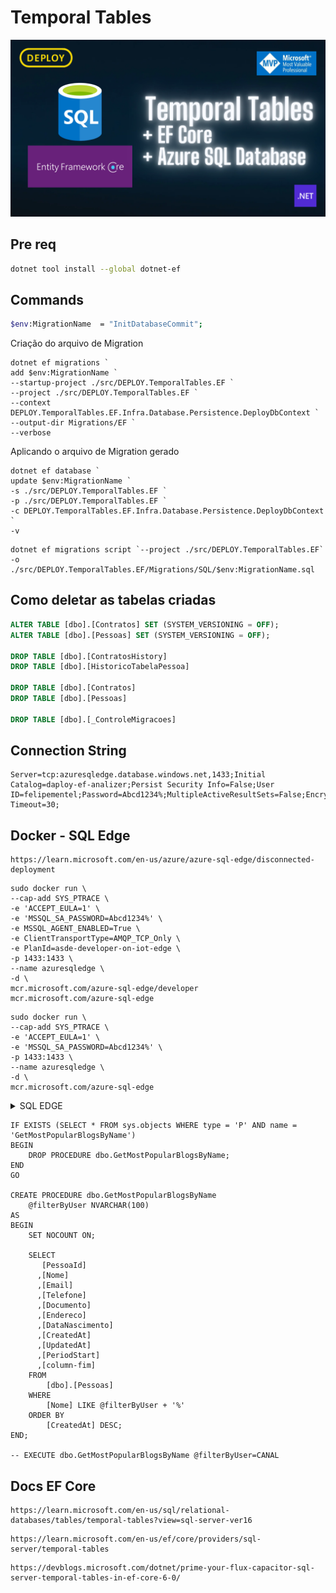 # Temporal Tables

![Banner](./docs/banner.png)

## Pre req
```bash
dotnet tool install --global dotnet-ef
```

## Commands
```bash
$env:MigrationName  = "InitDatabaseCommit";
```

Criação do arquivo de Migration
```
dotnet ef migrations `
add $env:MigrationName `
--startup-project ./src/DEPLOY.TemporalTables.EF `
--project ./src/DEPLOY.TemporalTables.EF `
--context DEPLOY.TemporalTables.EF.Infra.Database.Persistence.DeployDbContext `
--output-dir Migrations/EF `
--verbose
```

Aplicando o arquivo de Migration gerado
```
dotnet ef database `
update $env:MigrationName `
-s ./src/DEPLOY.TemporalTables.EF `
-p ./src/DEPLOY.TemporalTables.EF `
-c DEPLOY.TemporalTables.EF.Infra.Database.Persistence.DeployDbContext `
-v
```


```
dotnet ef migrations script `--project ./src/DEPLOY.TemporalTables.EF`
-o ./src/DEPLOY.TemporalTables.EF/Migrations/SQL/$env:MigrationName.sql
```

## Como deletar as tabelas criadas

````sql
ALTER TABLE [dbo].[Contratos] SET (SYSTEM_VERSIONING = OFF);
ALTER TABLE [dbo].[Pessoas] SET (SYSTEM_VERSIONING = OFF);

DROP TABLE [dbo].[ContratosHistory]
DROP TABLE [dbo].[HistoricoTabelaPessoa]

DROP TABLE [dbo].[Contratos]
DROP TABLE [dbo].[Pessoas]

DROP TABLE [dbo].[_ControleMigracoes]
````

## Connection String
```
Server=tcp:azuresqledge.database.windows.net,1433;Initial Catalog=daploy-ef-analizer;Persist Security Info=False;User ID=felipementel;Password=Abcd1234%;MultipleActiveResultSets=False;Encrypt=True;TrustServerCertificate=False;Connection Timeout=30;
```


## Docker - SQL Edge
```
https://learn.microsoft.com/en-us/azure/azure-sql-edge/disconnected-deployment
```

```
sudo docker run \
--cap-add SYS_PTRACE \
-e 'ACCEPT_EULA=1' \
-e 'MSSQL_SA_PASSWORD=Abcd1234%' \
-e MSSQL_AGENT_ENABLED=True \
-e ClientTransportType=AMQP_TCP_Only \
-e PlanId=asde-developer-on-iot-edge \
-p 1433:1433 \
--name azuresqledge \
-d \
mcr.microsoft.com/azure-sql-edge/developer
mcr.microsoft.com/azure-sql-edge
```

```
sudo docker run \
--cap-add SYS_PTRACE \
-e 'ACCEPT_EULA=1' \
-e 'MSSQL_SA_PASSWORD=Abcd1234%' \
-p 1433:1433 \
--name azuresqledge \
-d \
mcr.microsoft.com/azure-sql-edge
```

<details>
<summary>SQL EDGE</summary>
<p>

#### Show Paths Button

```docker
sudo docker exec -it azuresqledge "bash"
```

```bash
/opt/mssql-tools/bin/sqlcmd -S localhost -U SA -P "Abcd1234%"
```

```sql
SELECT name from sys.databases;
```

#### Show Paths View

</p>
</details>


```
IF EXISTS (SELECT * FROM sys.objects WHERE type = 'P' AND name = 'GetMostPopularBlogsByName')
BEGIN
    DROP PROCEDURE dbo.GetMostPopularBlogsByName;
END
GO

CREATE PROCEDURE dbo.GetMostPopularBlogsByName
    @filterByUser NVARCHAR(100)
AS
BEGIN
    SET NOCOUNT ON;

    SELECT
       [PessoaId]
      ,[Nome]
      ,[Email]
      ,[Telefone]
      ,[Documento]
      ,[Endereco]
      ,[DataNascimento]
      ,[CreatedAt]
      ,[UpdatedAt]
      ,[PeriodStart]
      ,[column-fim]
    FROM
        [dbo].[Pessoas]
    WHERE
        [Nome] LIKE @filterByUser + '%'
    ORDER BY
        [CreatedAt] DESC;
END;

-- EXECUTE dbo.GetMostPopularBlogsByName @filterByUser=CANAL

```

## Docs EF Core

```
https://learn.microsoft.com/en-us/sql/relational-databases/tables/temporal-tables?view=sql-server-ver16
```

```
https://learn.microsoft.com/en-us/ef/core/providers/sql-server/temporal-tables
```

```
https://devblogs.microsoft.com/dotnet/prime-your-flux-capacitor-sql-server-temporal-tables-in-ef-core-6-0/
```